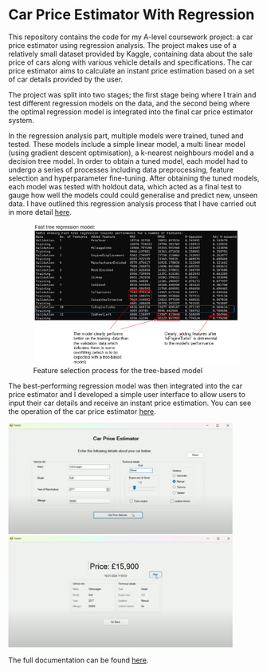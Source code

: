 # Car Price Estimator With Regression
This repository contains the code for my A-level coursework project: a car price estimator using regression analysis. The project makes use of a relatively small dataset provided by Kaggle, containing data about the sale price of cars along with various vehicle details and specifications. The car price estimator aims to calculate an instant price estimation based on a set of car details provided by the user.

The project was split into two stages; the first stage being where I train and test different regression models on the data, and the second being where the optimal regression model is integrated into the final car price estimator system. 

In the regression analysis part, multiple models were trained, tuned and tested. These models include a simple linear model, a multi linear model (using gradient descent optimisation), a k-nearest neighbours model and a decision tree model. In order to obtain a tuned model, each model had to undergo a series of processes including data preprocessing, feature selection and hyperparameter fine-tuning. After obtaining the tuned models, each model was tested with holdout data, which acted as a final test to gauge how well the models could could generalise and predict new, unseen data. I have outlined this regression analysis process that I have carried out in more detail [here](https://youtu.be/H5B1dWf65uo).
<figure style="margin-left: 50px;">
  <img src="./docs/FastTreePerformanceTable.png" alt="drawing" width="450"/>
  <figcaption>Feature selection process for the tree-based model</figcaption>
</figure>

The best-performing regression model was then integrated into the car price estimator and I developed a simple user interface to allow users to input their car details and receive an instant price estimation. You can see the operation of the car price estimator [here](./docs/NEA%20Regression%20Analysis%20Report.pdf).
<p float="left">
    <img src="./docs/InputScreen.png" alt="drawing" width="450"/>
    <img src="./docs/OutputScreen.png" alt="drawing" width="450"/>
</p>

The full documentation can be found [here](./docs/NEA%20Final%20Report.pdf).